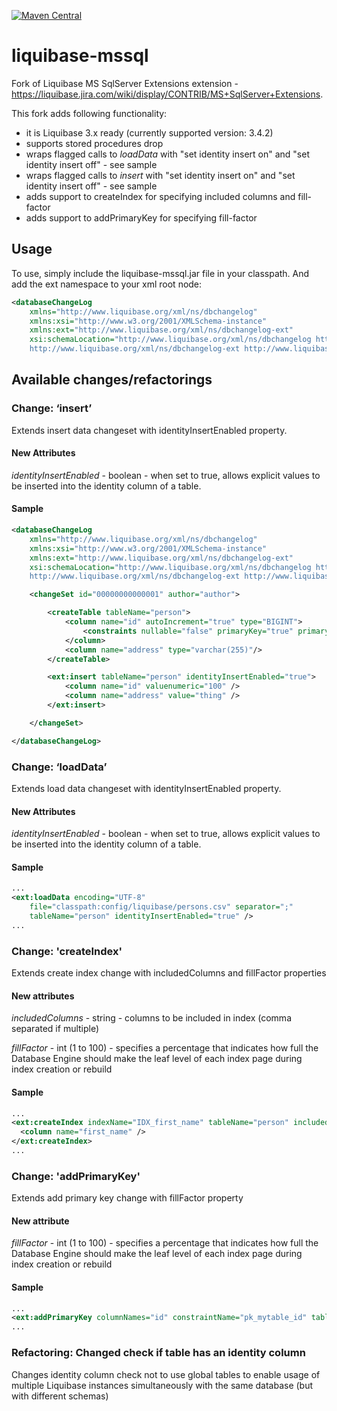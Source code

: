 [![Maven Central](https://maven-badges.herokuapp.com/maven-central/com.github.sabomichal/liquibase-mssql/badge.svg)](https://maven-badges.herokuapp.com/maven-central/com.github.sabomichal/liquibase-mssql)

liquibase-mssql
===============

Fork of Liquibase MS SqlServer Extensions extension - https://liquibase.jira.com/wiki/display/CONTRIB/MS+SqlServer+Extensions.

This fork adds following functionality:
- it is Liquibase 3.x ready (currently supported version: 3.4.2)
- supports stored procedures drop
- wraps flagged calls to *loadData* with "set identity insert on" and "set identity insert off" - see sample
- wraps flagged calls to *insert* with "set identity insert on" and "set identity insert off" - see sample
- adds support to createIndex for specifying included columns and fill-factor
- adds support to addPrimaryKey for specifying fill-factor

Usage
-----

To use, simply include the liquibase-mssql.jar file in your classpath. And add the ext namespace to your xml root node:
```xml
<databaseChangeLog
    xmlns="http://www.liquibase.org/xml/ns/dbchangelog"
    xmlns:xsi="http://www.w3.org/2001/XMLSchema-instance"
    xmlns:ext="http://www.liquibase.org/xml/ns/dbchangelog-ext"
    xsi:schemaLocation="http://www.liquibase.org/xml/ns/dbchangelog http://www.liquibase.org/xml/ns/dbchangelog/dbchangelog-3.0.xsd
    http://www.liquibase.org/xml/ns/dbchangelog-ext http://www.liquibase.org/xml/ns/dbchangelog/dbchangelog-ext.xsd">
```

Available changes/refactorings
-----------------------

### Change: ‘insert’

Extends insert data changeset with identityInsertEnabled property.

#### New Attributes

*identityInsertEnabled* - boolean - when set to true, allows explicit values to be inserted into the identity column of a table.

#### Sample
```xml
<databaseChangeLog
    xmlns="http://www.liquibase.org/xml/ns/dbchangelog"
    xmlns:xsi="http://www.w3.org/2001/XMLSchema-instance"
    xmlns:ext="http://www.liquibase.org/xml/ns/dbchangelog-ext"
    xsi:schemaLocation="http://www.liquibase.org/xml/ns/dbchangelog http://www.liquibase.org/xml/ns/dbchangelog/dbchangelog-3.0.xsd
    http://www.liquibase.org/xml/ns/dbchangelog-ext http://www.liquibase.org/xml/ns/dbchangelog/dbchangelog-ext.xsd">

	<changeSet id="00000000000001" author="author">

		<createTable tableName="person">
			<column name="id" autoIncrement="true" type="BIGINT">
				<constraints nullable="false" primaryKey="true" primaryKeyName="pk_person_id"/>
			</column>
			<column name="address" type="varchar(255)"/>
		</createTable>

		<ext:insert tableName="person" identityInsertEnabled="true">
			<column name="id" valuenumeric="100" />
			<column name="address" value="thing" />
		</ext:insert>

	</changeSet>

</databaseChangeLog>
```

### Change: ‘loadData’

Extends load data changeset with identityInsertEnabled property.

#### New Attributes

*identityInsertEnabled* - boolean - when set to true, allows explicit values to be inserted into the identity column of a table.

#### Sample
```xml
...		
<ext:loadData encoding="UTF-8"
	file="classpath:config/liquibase/persons.csv" separator=";"
	tableName="person" identityInsertEnabled="true" />
...
```

### Change: 'createIndex'

Extends create index change with includedColumns and fillFactor properties

#### New attributes

*includedColumns* - string - columns to be included in index (comma separated if multiple)

*fillFactor* - int (1 to 100) - specifies a percentage that indicates how full the Database Engine should make the leaf level of each index page during index creation or rebuild

#### Sample
```xml
...
<ext:createIndex indexName="IDX_first_name" tableName="person" includedColumns="id, last_name, dob" fillFactor="50">
  <column name="first_name" />
</ext:createIndex>
...
```

### Change: 'addPrimaryKey'

Extends add primary key change with fillFactor property

#### New attribute

*fillFactor* - int (1 to 100) - specifies a percentage that indicates how full the Database Engine should make the leaf level of each index page during index creation or rebuild

#### Sample
```xml
...
<ext:addPrimaryKey columnNames="id" constraintName="pk_mytable_id" tableName="mytable" fillFactor="70" />
...
```

### Refactoring: Changed check if table has an identity column

Changes identity column check not to use global tables to enable usage of multiple Liquibase instances simultaneously with the same database (but with different schemas)
